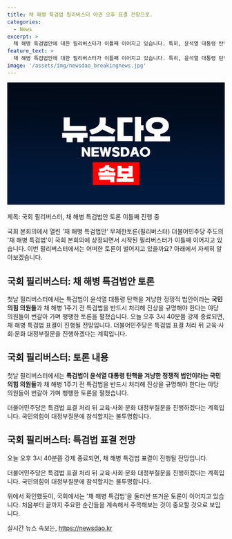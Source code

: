 ```yaml
---
title: 채 해병 특검법 필리버스터 야권 오후 표결 전망으로.
categories:
  - News
excerpt: >
  채 해병 특검법안에 대한 필리버스터가 이틀째 이어지고 있습니다. 특히, 윤석열 대통령 탄핵을 겨냥한 정쟁적 법안이라는 국민의힘 의원들과 진상규명을 강조하는 야당 의원들 간의 팽팽한 토론이 벌어졌습니다. 필리버스터는 오늘 오후 강제 종료될 예정이며, 그 이후 특검법 표결이 예정되어 있습니다. 더불어민주당은 이후 대정부질문을 진행할 계획이나, 국민의힘의 참석 여부는 불투명합니다.
feature_text: >
  채 해병 특검법안에 대한 필리버스터가 이틀째 이어지고 있습니다. 특히, 윤석열 대통령 탄핵을 겨냥한 정쟁적 법안이라는 국민의힘 의원들과 진상규명을 강조하는 야당 의원들 간의 팽팽한 토론이 벌어졌습니다. 필리버스터는 오늘 오후 강제 종료될 예정이며, 그 이후 특검법 표결이 예정되어 있습니다. 더불어민주당은 이후 대정부질문을 진행할 계획이나, 국민의힘의 참석 여부는 불투명합니다.
image: '/assets/img/newsdao_breakingnews.jpg'
---
```


<p><img src="/assets/img/newsdao_breakingnews.jpg" alt="bookingtag 속보" /></p>

<p>제목: 국회 필리버스터, 채 해병 특검법안 토론 이틀째 진행 중</p>

<p>국회 본회의에서 열린 '채 해병 특검법안' 무제한토론(필리버스터) 더불어민주당 주도의 '채 해병 특검법'이 국회 본회의에 상정되면서 시작된 필리버스터가 이틀째 이어지고 있습니다. 이번 필리버스터에서는 어떠한 토론이 벌어지고 있을까요? 아래에서 자세히 알아보겠습니다. </p>

<h2 data-ke-size="size26">국회 필리버스터: 채 해병 특검법안 토론</h2>

<p data-ke-size="size16">첫날 필리버스터에서는 특검법이 윤석열 대통령 탄핵을 겨냥한 정쟁적 법안이라는 <b>국민의힘 의원들</b>과 채 해병 1주기 전 특검법을 반드시 처리해 진상을 규명해야 한다는 야당 의원들이 번갈아 가며 팽팽한 토론을 펼쳤습니다. 오늘 오후 3시 40분쯤 강제 종료되면, 채 해병 특검법 표결이 진행될 전망입니다. 더불어민주당은 특검법 표결 처리 뒤 교육·사회·문화 대정부질문을 진행하겠다는 계획입니다. </p>

<h2 data-ke-size="size26">국회 필리버스터: 토론 내용</h2>

<p data-ke-size="size16">첫날 필리버스터에서는 <b>특검법이 윤석열 대통령 탄핵을 겨냥한 정쟁적 법안이라는 국민의힘 의원들</b>과 채 해병 1주기 전 특검법을 반드시 처리해 진상을 규명해야 한다는 야당 의원들이 번갈아 가며 팽팽한 토론을 펼쳤습니다. </p>

<p data-ke-size="size16">더불어민주당은 특검법 표결 처리 뒤 교육·사회·문화 대정부질문을 진행하겠다는 계획입니다. 국민의힘이 대정부질문에 참석할지는 불투명합니다.</p>

<h2 data-ke-size="size26">국회 필리버스터: 특검법 표결 전망</h2>

<p data-ke-size="size16">오늘 오후 3시 40분쯤 강제 종료되면, 채 해병 특검법 표결이 진행될 전망입니다. </p>

<p data-ke-size="size16">더불어민주당은 특검법 표결 처리 뒤 교육·사회·문화 대정부질문을 진행하겠다는 계획입니다. 국민의힘이 대정부질문에 참석할지는 불투명합니다.</p>

<p>위에서 확인했듯이, 국회에서는 '채 해병 특검법'을 둘러싼 뜨거운 토론이 이어지고 있습니다. 처음부터 끝까지 주요한 순간들을 계속해서 주목해보는 것이 중요할 것으로 보입니다.</p>
실시간 뉴스 속보는, <a href="https://newsdao.kr" rel="dofollow">https://newsdao.kr</a>


